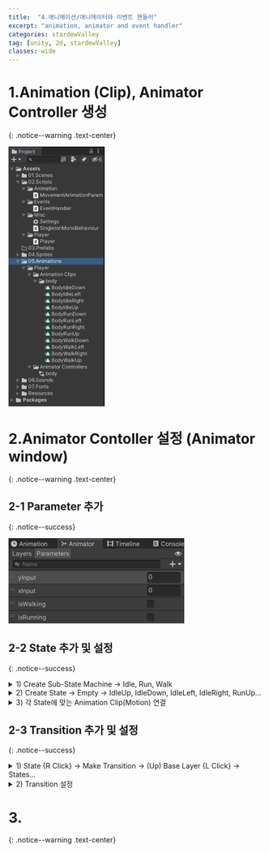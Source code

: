 ```yaml
---
title:  "4.애니메이션/애니메이터와 이벤트 핸들러"
excerpt: "animation, animator and event handler"
categories: stardewValley
tag: [unity, 2d, stardewValley]
classes: wide
---
```


# 1.Animation (Clip), Animator Controller 생성
{: .notice--warning .text-center}

<img src="/img/unity2d/stardewValley/2023-02-05-create-clips-and-controller.png" style="zoom:50%;"/>

# 2.Animator Contoller 설정 (Animator window)
{: .notice--warning .text-center}

## 2-1 Parameter 추가
{: .notice--success}

<img src="/img/unity2d/stardewValley/2023-02-05-animator-parameters.png" style="zoom:50%;"/>

## 2-2 State 추가 및 설정
{: .notice--success}

<details>
<summary>1) Create Sub-State Machine -> Idle, Run, Walk</summary>
<div markdown="1">

<img src="/img/unity2d/stardewValley/2023-02-05-animator-sub-state-machine.png"/>

</div>
</details>

<details>
<summary>2) Create State -> Empty -> IdleUp, IdleDown, IdleLeft, IdleRight, RunUp...</summary>
<div markdown="1">

<img src="/img/unity2d/stardewValley/2023-02-05-animator-state.png"/>

</div>
</details>

<details>
<summary>3) 각 State에 맞는 Animation Clip(Motion) 연결</summary>
<div markdown="1">

<img src="/img/unity2d/stardewValley/2023-02-05-animator-state-motion.png" style="zoom:50%;"/>

</div>
</details>

## 2-3 Transition 추가 및 설정
{: .notice--success}

<details>
<summary>1) State {R Click} -> Make Transition -> (Up) Base Layer {L Click} -> States...</summary>
<div markdown="1">

<img src="/img/unity2d/stardewValley/2023-02-05-animator-make-transition-1.png"/>

<img src="/img/unity2d/stardewValley/2023-02-05-animator-make-transition-2.png"/>

- Idle 의 4개의 State 마다 Run, Walk 의 8개의 State 로의 Transition 을 추가
- Run, Walk 에선 같은 방향의 Idle State 로의 동일한 Transition 을 두 개씩 추가

</div>
</details>

<details>
<summary>2) Transition 설정</summary>
<div markdown="1">

<img src="/img/unity2d/stardewValley/2023-02-05-animator-transition-edit.png" style="zoom:50%;"/>

Has Exit Time : false
<br>Transition Duration in seconds : 0
<br> Conditions :
<table border="1">
    <tr align="center">
	    <th>from Idle</th>
	    <th>Up</th>
        <th>Down</th>
        <th>Right</th>
        <th>Left</th>
    </tr>
	<tr align="center">
	    <th>to Run</th>
	    <td>isRunning : true <br> yInput : Greater 0.01</td>
        <td>isRunning : true <br> yInput : Less -0.01</td>
        <td>isRunning : true <br> xInput : Greater 0.01</td>
        <td>isRunning : true <br> xInput : Less -0.01</td>
	</tr>
	<tr align="center">
	    <th>to Walk</th>
	    <td>isWalking : true <br> yInput : Greater 0.01</td>
        <td>isWalking : true <br> yInput : Less -0.01</td>
        <td>isWalking : true <br> xInput : Greater 0.01</td>
        <td>isWalking : true <br> xInput : Less -0.01</td>
	</tr>
</table>
    <table border="1">
	<th>to Idle</th>
	<th>Up</th>
    <th>Down</th>
    <th>Right</th>
    <th>Left</th>
	<tr>
	    <td>from Run</td>
	    <td>isRunning : false <br> yInput : Less 0.01</td>
        <td>isRunning : false <br> yInput : Greater -0.01</td>
        <td>isRunning : false <br> xInput : Less 0.01</td>
        <td>isRunning : false <br> xInput : Greater -0.01</td>
	</tr><!-- 첫번째 줄 끝 -->
	<tr><!-- 두번째 줄 시작 -->
	    <td>from Walk</td>
	    <td>isWalking : false <br> yInput : Less 0.01</td>
        <td>isWalking : false <br> yInput : Greater -0.01</td>
        <td>isWalking : false <br> xInput : Less 0.01</td>
        <td>isWalking : false <br> xInput : Greater -0.01</td>
	</tr><!-- 두번째 줄 끝 -->
</table>

</div>
</details>

# 3.
{: .notice--warning .text-center}